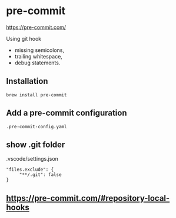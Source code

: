 # pre-commit

https://pre-commit.com/

Using git hook

- missing semicolons,
- trailing whitespace,
- debug statements.

## Installation

```
brew install pre-commit
```

## Add a pre-commit configuration

```
.pre-commit-config.yaml
```


## show .git folder

.vscode/settings.json

```
"files.exclude": {
     "**/.git": false
}
```


## https://pre-commit.com/#repository-local-hooks
